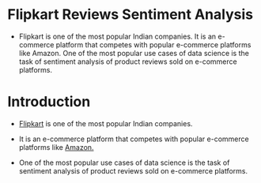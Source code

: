 # Flipkart Reviews Sentiment Analysis

- Flipkart is one of the most popular Indian companies. It is an e-commerce platform that competes with popular e-commerce platforms like Amazon. One of the most popular use cases of data science is the task of sentiment analysis of product reviews sold on e-commerce platforms.

# Introduction

- [Flipkart](https://www.flipkart.com/) is one of the most popular Indian companies. 

- It is an e-commerce platform that competes with popular e-commerce platforms like [Amazon.](https://www.amazon.com/) 

- One of the most popular use cases of data science is the task of sentiment analysis of product reviews sold on e-commerce platforms.
